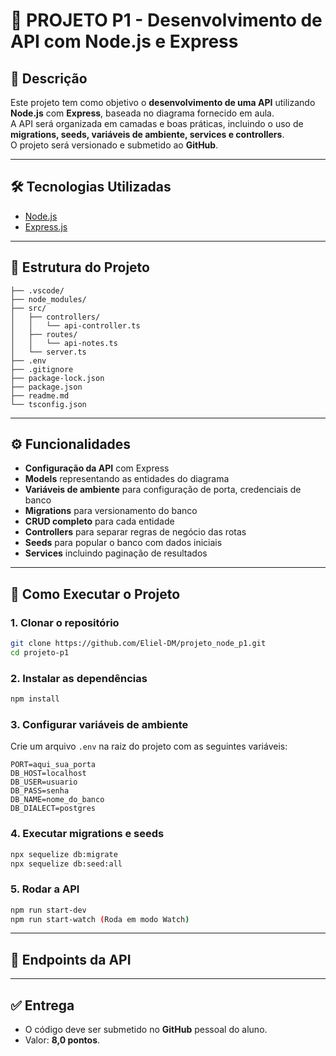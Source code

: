 # 📌 PROJETO P1 - Desenvolvimento de API com Node.js e Express

## 📖 Descrição

Este projeto tem como objetivo o **desenvolvimento de uma API** utilizando **Node.js** com **Express**, baseada no diagrama fornecido em aula.  
A API será organizada em camadas e boas práticas, incluindo o uso de **migrations, seeds, variáveis de ambiente, services e controllers**.  
O projeto será versionado e submetido ao **GitHub**.

---

## 🛠️ Tecnologias Utilizadas

- [Node.js](https://nodejs.org/)
- [Express.js](https://expressjs.com/)

---

## 📂 Estrutura do Projeto

```
├── .vscode/
├── node_modules/
├── src/
│   ├── controllers/
│   │   └── api-controller.ts
│   ├── routes/
│   │   └── api-notes.ts
│   └── server.ts
├── .env
├── .gitignore
├── package-lock.json
├── package.json
├── readme.md
└── tsconfig.json
```

---

## ⚙️ Funcionalidades

- **Configuração da API** com Express
- **Models** representando as entidades do diagrama
- **Variáveis de ambiente** para configuração de porta, credenciais de banco
- **Migrations** para versionamento do banco
- **CRUD completo** para cada entidade
- **Controllers** para separar regras de negócio das rotas
- **Seeds** para popular o banco com dados iniciais
- **Services** incluindo paginação de resultados

---

## 🚀 Como Executar o Projeto

### 1. Clonar o repositório

```bash
git clone https://github.com/Eliel-DM/projeto_node_p1.git
cd projeto-p1
```

### 2. Instalar as dependências

```bash
npm install
```

### 3. Configurar variáveis de ambiente

Crie um arquivo `.env` na raiz do projeto com as seguintes variáveis:

```env
PORT=aqui_sua_porta
DB_HOST=localhost
DB_USER=usuario
DB_PASS=senha
DB_NAME=nome_do_banco
DB_DIALECT=postgres
```

### 4. Executar migrations e seeds

```bash
npx sequelize db:migrate
npx sequelize db:seed:all
```

### 5. Rodar a API

```bash
npm run start-dev
npm run start-watch (Roda em modo Watch)
```

---

## 📡 Endpoints da API

---

## ✅ Entrega

- O código deve ser submetido no **GitHub** pessoal do aluno.
- Valor: **8,0 pontos**.
